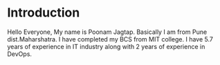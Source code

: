 # Introduction

Hello Everyone, My name is Poonam Jagtap. Basically I am from Pune dist.Maharshatra.
I have completed my BCS from MIT college. I have 5.7 years of experience in IT industry along with 2 years of experience in DevOps.
